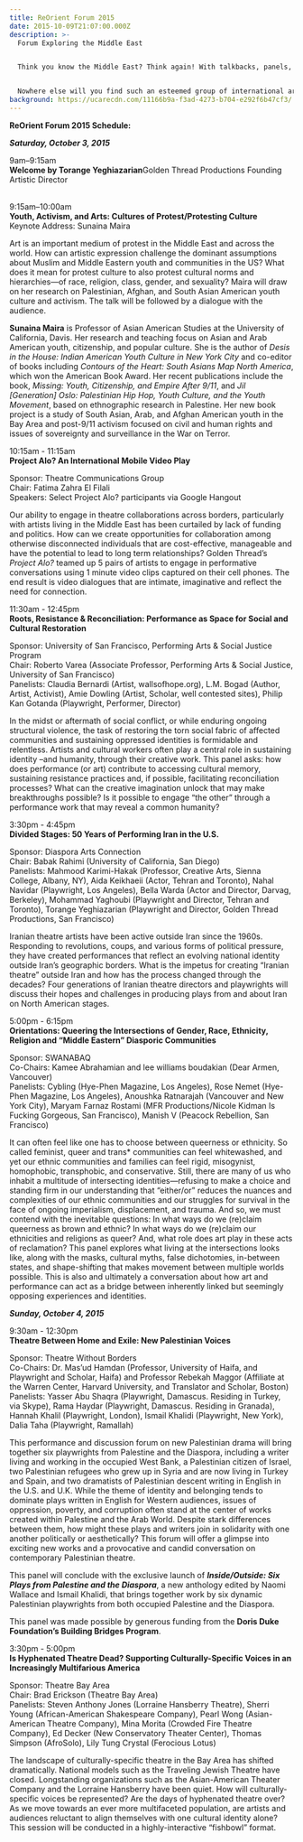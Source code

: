 ```yaml
---
title: ReOrient Forum 2015
date: 2015-10-09T21:07:00.000Z
description: >-
  Forum Exploring the Middle East


  Think you know the Middle East? Think again! With talkbacks, panels, roundtable conversations, a family show, and a recital for Arabic music lovers, ReOrient 2015 is an artistic celebration and political exploration of this transforming region for curious and engaged theatre lovers and those passionate about international themes.


  Nowhere else will you find such an esteemed group of international artists, scholars, and activists leading bold conversations about theatre and the Middle East. All panels are free and open to the public, and will be livestreamed on Howlround.com.
background: https://ucarecdn.com/11166b9a-f3ad-4273-b704-e292f6b47cf3/
---
```

**ReOrient Forum 2015 Schedule:**

***Saturday, October 3, 2015***

9am–9:15am\
**Welcome by Torange Yeghiazarian**Golden Thread Productions Founding Artistic Director



\
9:15am–10:00am\
**Youth, Activism, and Arts: Cultures of Protest/Protesting Culture**\
Keynote Address: Sunaina Maira

Art is an important medium of protest in the Middle East and across the world. How can artistic expression challenge the dominant assumptions about Muslim and Middle Eastern youth and communities in the US? What does it mean for protest culture to also protest cultural norms and hierarchies—of race, religion, class, gender, and sexuality? Maira will draw on her research on Palestinian, Afghan, and South Asian American youth culture and activism. The talk will be followed by a dialogue with the audience.

**Sunaina Maira** is Professor of Asian American Studies at the University of California, Davis. Her research and teaching focus on Asian and Arab American youth, citizenship, and popular culture. She is the author of *Desis in the House: Indian American Youth Culture in New York City* and co-editor of books including *Contours of the Heart: South Asians Map North America*, which won the American Book Award. Her recent publications include the book, *Missing: Youth, Citizenship, and Empire After 9/11*, and *Jil \[Generation] Oslo: Palestinian Hip Hop, Youth Culture, and the Youth Movement*, based on ethnographic research in Palestine. Her new book project is a study of South Asian, Arab, and Afghan American youth in the Bay Area and post-9/11 activism focused on civil and human rights and issues of sovereignty and surveillance in the War on Terror.





10:15am - 11:15am\
**Project Alo? An International Mobile Video Play**

Sponsor: Theatre Communications Group\
Chair: Fatima Zahra El Filali\
Speakers: Select Project Alo? participants via Google Hangout

Our ability to engage in theatre collaborations across borders, particularly with artists living in the Middle East has been curtailed by lack of funding and politics. How can we create opportunities for collaboration among otherwise disconnected individuals that are cost-effective, manageable and have the potential to lead to long term relationships? Golden Thread’s *Project Alo?* teamed up 5 pairs of artists to engage in performative conversations using 1 minute video clips captured on their cell phones. The end result is video dialogues that are intimate, imaginative and reflect the need for connection.





11:30am - 12:45pm\
**Roots, Resistance & Reconciliation: Performance as Space for Social and Cultural Restoration**

Sponsor: University of San Francisco, Performing Arts & Social Justice Program\
Chair: Roberto Varea (Associate Professor, Performing Arts & Social Justice, University of San Francisco)\
Panelists: Claudia Bernardi (Artist, wallsofhope.org), L.M. Bogad (Author, Artist, Activist), Amie Dowling (Artist, Scholar, well contested sites), Philip Kan Gotanda (Playwright, Performer, Director)

In the midst or aftermath of social conflict, or while enduring ongoing structural violence, the task of restoring the torn social fabric of affected communities and sustaining oppressed identities is formidable and relentless. Artists and cultural workers often play a central role in sustaining identity –and humanity, through their creative work. This panel asks: how does performance (or art) contribute to accessing cultural memory, sustaining resistance practices and, if possible, facilitating reconciliation processes? What can the creative imagination unlock that may make breakthroughs possible? Is it possible to engage “the other” through a performance work that may reveal a common humanity?





3:30pm - 4:45pm\
**Divided Stages: 50 Years of Performing Iran in the U.S.**

Sponsor: Diaspora Arts Connection\
Chair: Babak Rahimi (University of California, San Diego)\
Panelists: Mahmood Karimi-Hakak (Professor, Creative Arts, Sienna College, Albany, NY), Aida Keikhaeii (Actor, Tehran and Toronto), Nahal Navidar (Playwright, Los Angeles), Bella Warda (Actor and Director, Darvag, Berkeley), Mohammad Yaghoubi (Playwright and Director, Tehran and Toronto), Torange Yeghiazarian (Playwright and Director, Golden Thread Productions, San Francisco)

Iranian theatre artists have been active outside Iran since the 1960s. Responding to revolutions, coups, and various forms of political pressure, they have created performances that reflect an evolving national identity outside Iran’s geographic borders. What is the impetus for creating “Iranian theatre” outside Iran and how has the process changed through the decades? Four generations of Iranian theatre directors and playwrights will discuss their hopes and challenges in producing plays from and about Iran on North American stages.





5:00pm - 6:15pm\
**Orientations: Queering the Intersections of Gender, Race, Ethnicity, Religion and “Middle Eastern” Diasporic Communities**

Sponsor: SWANABAQ\
Co-Chairs: Kamee Abrahamian and lee williams boudakian (Dear Armen, Vancouver)\
Panelists: Cybling (Hye-Phen Magazine, Los Angeles), Rose Nemet (Hye-Phen Magazine, Los Angeles), Anoushka Ratnarajah (Vancouver and New York City), Maryam Farnaz Rostami (MFR Productions/Nicole Kidman Is Fucking Gorgeous, San Francisco), Manish V (Peacock Rebellion, San Francisco)

It can often feel like one has to choose between queerness or ethnicity. So called feminist, queer and trans* communities can feel whitewashed, and yet our ethnic communities and families can feel rigid, misogynist, homophobic, transphobic, and conservative. Still, there are many of us who inhabit a multitude of intersecting identities—refusing to make a choice and standing firm in our understanding that “either/or” reduces the nuances and complexities of our ethnic communities and our struggles for survival in the face of ongoing imperialism, displacement, and trauma. And so, we must contend with the inevitable questions: In what ways do we (re)claim queerness as brown and ethnic? In what ways do we (re)claim our ethnicities and religions as queer? And, what role does art play in these acts of reclamation? This panel explores what living at the intersections looks like, along with the masks, cultural myths, false dichotomies, in-between states, and shape-shifting that makes movement between multiple worlds possible. This is also and ultimately a conversation about how art and performance can act as a bridge between inherently linked but seemingly opposing experiences and identities.





***Sunday, October 4, 2015***

9:30am - 12:30pm\
**Theatre Between Home and Exile: New Palestinian Voices**

Sponsor: Theatre Without Borders\
Co-Chairs: Dr. Mas’ud Hamdan (Professor, University of Haifa, and Playwright and Scholar, Haifa) and Professor Rebekah Maggor (Affiliate at the Warren Center, Harvard University, and Translator and Scholar, Boston)\
Panelists: Yasser Abu Shaqra (Playwright, Damascus. Residing in Turkey, via Skype), Rama Haydar (Playwright, Damascus. Residing in Granada), Hannah Khalil (Playwright, London), Ismail Khalidi (Playwright, New York), Dalia Taha (Playwright, Ramallah)

This performance and discussion forum on new Palestinian drama will bring together six playwrights from Palestine and the Diaspora, including a writer living and working in the occupied West Bank, a Palestinian citizen of Israel, two Palestinian refugees who grew up in Syria and are now living in Turkey and Spain, and two dramatists of Palestinian descent writing in English in the U.S. and U.K. While the theme of identity and belonging tends to dominate plays written in English for Western audiences, issues of oppression, poverty, and corruption often stand at the center of works created within Palestine and the Arab World. Despite stark differences between them, how might these plays and writers join in solidarity with one another politically or aesthetically? This forum will offer a glimpse into exciting new works and a provocative and candid conversation on contemporary Palestinian theatre.

This panel will conclude with the exclusive launch of ***Inside/Outside: Six Plays from Palestine and the Diaspora***, a new anthology edited by Naomi Wallace and Ismail Khalidi, that brings together work by six dynamic Palestinian playwrights from both occupied Palestine and the Diaspora.

This panel was made possible by generous funding from the **Doris Duke Foundation’s Building Bridges Program**.





3:30pm - 5:00pm\
**Is Hyphenated Theatre Dead? Supporting Culturally-Specific Voices in an Increasingly Multifarious America**

Sponsor: Theatre Bay Area\
Chair: Brad Erickson (Theatre Bay Area)\
Panelists: Steven Anthony Jones (Lorraine Hansberry Theatre), Sherri Young (African-American Shakespeare Company), Pearl Wong (Asian-American Theatre Company), Mina Morita (Crowded Fire Theatre Company), Ed Decker (New Conservatory Theater Center), Thomas Simpson (AfroSolo), Lily Tung Crystal (Ferocious Lotus)

The landscape of culturally-specific theatre in the Bay Area has shifted dramatically. National models such as the Traveling Jewish Theatre have closed. Longstanding organizations such as the Asian-American Theater Company and the Lorraine Hansberry have been quiet. How will culturally-specific voices be represented? Are the days of hyphenated theatre over? As we move towards an ever more multifaceted population, are artists and audiences reluctant to align themselves with one cultural identity alone? This session will be conducted in a highly-interactive “fishbowl” format.